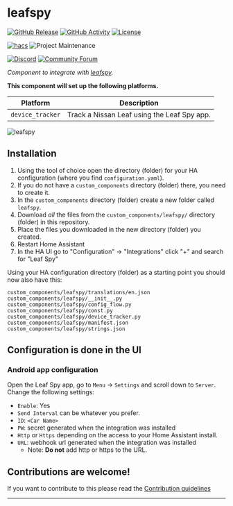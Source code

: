 # leafspy

[![GitHub Release][releases-shield]][releases]
[![GitHub Activity][commits-shield]][commits]
[![License][license-shield]](LICENSE)

[![hacs][hacsbadge]][hacs]
![Project Maintenance][maintenance-shield]

[![Discord][discord-shield]][discord]
[![Community Forum][forum-shield]][forum]

_Component to integrate with [leafspy][leafspy]._

**This component will set up the following platforms.**

Platform | Description
-- | --
`device_tracker` | Track a Nissan Leaf using the Leaf Spy app.

![leafspy][leafspyimg]

## Installation

1. Using the tool of choice open the directory (folder) for your HA configuration (where you find `configuration.yaml`).
2. If you do not have a `custom_components` directory (folder) there, you need to create it.
3. In the `custom_components` directory (folder) create a new folder called `leafspy`.
4. Download _all_ the files from the `custom_components/leafspy/` directory (folder) in this repository.
5. Place the files you downloaded in the new directory (folder) you created.
6. Restart Home Assistant
7. In the HA UI go to "Configuration" -> "Integrations" click "+" and search for "Leaf Spy"

Using your HA configuration directory (folder) as a starting point you should now also have this:

```text
custom_components/leafspy/translations/en.json
custom_components/leafspy/__init__.py
custom_components/leafspy/config_flow.py
custom_components/leafspy/const.py
custom_components/leafspy/device_tracker.py
custom_components/leafspy/manifest.json
custom_components/leafspy/strings.json
```

## Configuration is done in the UI

### Android app configuration

Open the Leaf Spy app, go to `Menu` -> `Settings` and scroll down to `Server`. 
Change the following settings:
- `Enable`: Yes
- `Send Interval` can be whatever you prefer.
- `ID`: `<Car Name>`
- `PW`: secret generated when the integration was installed
- `Http` or `Https` depending on the access to your Home Assistant install.
- `URL`: webhook url generated when the integration was installed 
  - Note: **Do not** add http or https to the URL.

<!---->

## Contributions are welcome!

If you want to contribute to this please read the [Contribution guidelines](CONTRIBUTING.md)

***

[leafspy]: https://play.google.com/store/apps/details?id=com.Turbo3.Leaf_Spy_Pro
[commits-shield]: https://img.shields.io/github/commit-activity/y/jesserockz/ha-leafspy.svg?style=for-the-badge
[commits]: https://github.com/jesserockz/ha-leafspy/commits/master
[hacs]: https://github.com/custom-components/hacs
[hacsbadge]: https://img.shields.io/badge/HACS-Custom-orange.svg?style=for-the-badge
[discord]: https://discord.gg/Qa5fW2R
[discord-shield]: https://img.shields.io/discord/330944238910963714.svg?style=for-the-badge
[leafspyimg]: leafspy.png
[forum-shield]: https://img.shields.io/badge/community-forum-brightgreen.svg?style=for-the-badge
[forum]: https://community.home-assistant.io/
[license-shield]: https://img.shields.io/github/license/jesserockz/ha-leafspy.svg?style=for-the-badge
[maintenance-shield]: https://img.shields.io/badge/maintainer-Jesse%20Hills%20%40jesserockz-blue.svg?style=for-the-badge
[releases-shield]: https://img.shields.io/github/release/jesserockz/ha-leafspy.svg?style=for-the-badge
[releases]: https://github.com/jesserockz/ha-leafspy/releases
